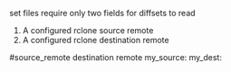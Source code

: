 set files require only two fields for diffsets to read
1. A configured rclone source remote
3. A configured rclone destination remote

#source_remote     destination remote
my_source:         my_dest: